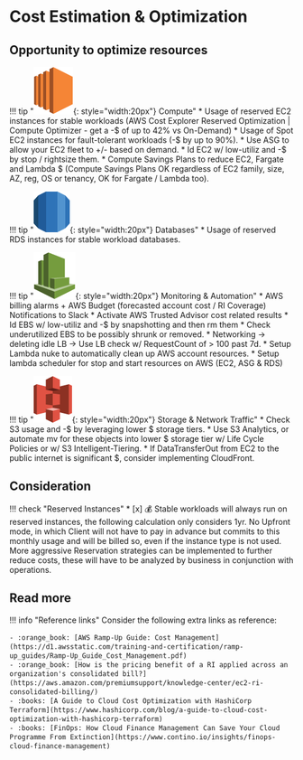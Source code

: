# Cost Estimation & Optimization

## Opportunity to optimize resources

!!! tip "![leverage-aws-ec2](/assets/images/icons/aws-emojipack/Compute_AmazonEC2.png "Leverage"){: style="width:20px"} Compute"
    * Usage of reserved EC2 instances for stable workloads (AWS Cost Explorer Reserved Optimization | Compute 
    Optimizer - get a -$ of up to 42% vs On-Demand)
    * Usage of Spot EC2 instances for fault-tolerant workloads (-$ by up to 90%).
    * Use ASG to allow your EC2 fleet to +/- based on demand.
    * Id EC2 w/ low-utiliz and -$ by stop / rightsize them.
    * Compute Savings Plans to reduce EC2, Fargate and Lambda $ (Compute Savings Plans OK regardless of EC2 family,
     size, AZ, reg, OS or tenancy, OK for Fargate / Lambda too).

!!! tip "![leverage-aws-rds](/assets/images/icons/aws-emojipack/Database_AmazonRDS.png "Leverage"){: style="width:20px"} Databases"
    * Usage of reserved RDS instances for stable workload databases.

!!! tip "![leverage-aws-cw](/assets/images/icons/aws-emojipack/ManagementTools_AmazonCloudWatch.png "Leverage"){: style="width:20px"} Monitoring & Automation"
    * AWS billing alarms + AWS Budget (forecasted account cost / RI Coverage) Notifications to Slack
    * Activate AWS Trusted Advisor cost related results
        * Id EBS w/ low-utiliz and -$ by snapshotting and then rm them
        * Check underutilized EBS to be possibly shrunk or removed.
        * Networking -> deleting idle LB -> Use LB check w/ RequestCount of > 100 past 7d.
    * Setup Lambda nuke to automatically clean up AWS account resources.
    * Setup lambda scheduler for stop and start resources on AWS (EC2, ASG & RDS)

!!! tip "![leverage-aws-s3](/assets/images/icons/aws-emojipack/Storage_AmazonS3.png "Leverage"){: style="width:20px"} Storage & Network Traffic"
    * Check S3 usage and -$ by leveraging lower $ storage tiers.
    * Use S3 Analytics, or automate mv for these objects into lower $ storage tier w/ Life Cycle Policies or w/ S3
    Intelligent-Tiering.
    * If DataTransferOut from EC2 to the public internet is significant $, consider implementing CloudFront.

## Consideration

!!! check "Reserved Instances" 
    * [x] :moneybag: Stable workloads will always run on reserved instances, the following calculation only considers 1yr. No Upfront mode,
    in which Client will not have to pay in advance but commits to this monthly usage and will be billed so, even if the
    instance type is not used. More aggressive Reservation strategies can be implemented to further reduce costs, these
    will have to be analyzed by business in conjunction with operations.


## Read more

!!! info "Reference links"
    Consider the following extra links as reference:
         
    - :orange_book: [AWS Ramp-Up Guide: Cost Management](https://d1.awsstatic.com/training-and-certification/ramp-up_guides/Ramp-Up_Guide_Cost_Management.pdf)
    - :orange_book: [How is the pricing benefit of a RI applied across an organization's consolidated bill?](https://aws.amazon.com/premiumsupport/knowledge-center/ec2-ri-consolidated-billing/)
    - :books: [A Guide to Cloud Cost Optimization with HashiCorp Terraform](https://www.hashicorp.com/blog/a-guide-to-cloud-cost-optimization-with-hashicorp-terraform)
    - :books: [FinOps: How Cloud Finance Management Can Save Your Cloud Programme From Extinction](https://www.contino.io/insights/finops-cloud-finance-management)
